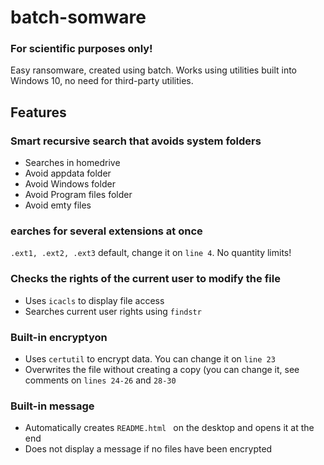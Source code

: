 # batch-somware

### For scientific purposes only!

Easy ransomware, created using batch.
Works using utilities built into Windows 10, no need for third-party utilities.

## Features

### Smart recursive search that avoids system folders
- Searches in homedrive
- Avoid appdata folder
- Avoid Windows folder
- Avoid Program files folder
- Avoid emty files

### earches for several extensions at once

`.ext1, .ext2, .ext3` default, change it on `line 4`. No quantity limits!


### Checks the rights of the current user to modify the file

- Uses `icacls` to display file access
- Searches current user rights using `findstr`

### Built-in encryptyon

- Uses `certutil` to encrypt data. You can change it on `line 23`
- Overwrites the file without creating a copy (you can change it, see comments on `lines 24-26` and `28-30`


### Built-in message

- Automatically creates `README.html ` on the desktop and opens it at the end
- Does not display a message if no files have been encrypted

